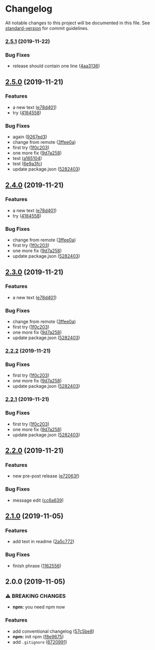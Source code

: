 # Changelog

All notable changes to this project will be documented in this file. See [standard-version](https://github.com/conventional-changelog/standard-version) for commit guidelines.

### [2.5.1](https://github.com/rap2hpoutre/poc-conventional-changelog/compare/v2.5.0...v2.5.1) (2019-11-22)


### Bug Fixes

* release should contain one line ([4aa3136](https://github.com/rap2hpoutre/poc-conventional-changelog/commit/4aa3136f99bfb20a6f8131c8b7edce2fd37b5c68))

## [2.5.0](https://github.com/rap2hpoutre/poc-conventional-changelog/compare/v2.2.0...v2.5.0) (2019-11-21)


### Features

* a new text ([e78d401](https://github.com/rap2hpoutre/poc-conventional-changelog/commit/e78d4014c6f836f3c443423bf773b239dd1af7c1))
* try ([4184558](https://github.com/rap2hpoutre/poc-conventional-changelog/commit/418455833bb932d4a7c3496b2d630dc49e6fbca1))


### Bug Fixes

* again ([9267ed3](https://github.com/rap2hpoutre/poc-conventional-changelog/commit/9267ed31989eedd17d1d8606ecd35336b8adf5c7))
* change from remote ([3ffee0a](https://github.com/rap2hpoutre/poc-conventional-changelog/commit/3ffee0a03cb75c15d73eaefb3fc1fdb3584c26cc))
* first try ([1f0c203](https://github.com/rap2hpoutre/poc-conventional-changelog/commit/1f0c203c5e94546ad89f9ae10d8c07d5d631eeaa))
* one more fix ([9d7a258](https://github.com/rap2hpoutre/poc-conventional-changelog/commit/9d7a2584f9deceac4504af5c49fddd1a3ba8ed15))
* test ([a165104](https://github.com/rap2hpoutre/poc-conventional-changelog/commit/a165104aef08d3075d0ac628516eae77d002ab63))
* test ([6e9a3fc](https://github.com/rap2hpoutre/poc-conventional-changelog/commit/6e9a3fc17055830cf552ab6df6c2748083911f79))
* update package.json ([5282403](https://github.com/rap2hpoutre/poc-conventional-changelog/commit/5282403f9dfe9e517644aae9794304a20a579650))

## [2.4.0](https://github.com/rap2hpoutre/poc-conventional-changelog/compare/v2.2.0...v2.4.0) (2019-11-21)


### Features

* a new text ([e78d401](https://github.com/rap2hpoutre/poc-conventional-changelog/commit/e78d4014c6f836f3c443423bf773b239dd1af7c1))
* try ([4184558](https://github.com/rap2hpoutre/poc-conventional-changelog/commit/418455833bb932d4a7c3496b2d630dc49e6fbca1))


### Bug Fixes

* change from remote ([3ffee0a](https://github.com/rap2hpoutre/poc-conventional-changelog/commit/3ffee0a03cb75c15d73eaefb3fc1fdb3584c26cc))
* first try ([1f0c203](https://github.com/rap2hpoutre/poc-conventional-changelog/commit/1f0c203c5e94546ad89f9ae10d8c07d5d631eeaa))
* one more fix ([9d7a258](https://github.com/rap2hpoutre/poc-conventional-changelog/commit/9d7a2584f9deceac4504af5c49fddd1a3ba8ed15))
* update package.json ([5282403](https://github.com/rap2hpoutre/poc-conventional-changelog/commit/5282403f9dfe9e517644aae9794304a20a579650))

## [2.3.0](https://github.com/rap2hpoutre/poc-conventional-changelog/compare/v2.2.0...v2.3.0) (2019-11-21)


### Features

* a new text ([e78d401](https://github.com/rap2hpoutre/poc-conventional-changelog/commit/e78d4014c6f836f3c443423bf773b239dd1af7c1))


### Bug Fixes

* change from remote ([3ffee0a](https://github.com/rap2hpoutre/poc-conventional-changelog/commit/3ffee0a03cb75c15d73eaefb3fc1fdb3584c26cc))
* first try ([1f0c203](https://github.com/rap2hpoutre/poc-conventional-changelog/commit/1f0c203c5e94546ad89f9ae10d8c07d5d631eeaa))
* one more fix ([9d7a258](https://github.com/rap2hpoutre/poc-conventional-changelog/commit/9d7a2584f9deceac4504af5c49fddd1a3ba8ed15))
* update package.json ([5282403](https://github.com/rap2hpoutre/poc-conventional-changelog/commit/5282403f9dfe9e517644aae9794304a20a579650))

### [2.2.2](https://github.com/rap2hpoutre/poc-conventional-changelog/compare/v2.2.0...v2.2.2) (2019-11-21)


### Bug Fixes

* first try ([1f0c203](https://github.com/rap2hpoutre/poc-conventional-changelog/commit/1f0c203c5e94546ad89f9ae10d8c07d5d631eeaa))
* one more fix ([9d7a258](https://github.com/rap2hpoutre/poc-conventional-changelog/commit/9d7a2584f9deceac4504af5c49fddd1a3ba8ed15))
* update package.json ([5282403](https://github.com/rap2hpoutre/poc-conventional-changelog/commit/5282403f9dfe9e517644aae9794304a20a579650))

### [2.2.1](https://github.com/rap2hpoutre/poc-conventional-changelog/compare/v2.2.0...v2.2.1) (2019-11-21)


### Bug Fixes

* first try ([1f0c203](https://github.com/rap2hpoutre/poc-conventional-changelog/commit/1f0c203c5e94546ad89f9ae10d8c07d5d631eeaa))
* one more fix ([9d7a258](https://github.com/rap2hpoutre/poc-conventional-changelog/commit/9d7a2584f9deceac4504af5c49fddd1a3ba8ed15))
* update package.json ([5282403](https://github.com/rap2hpoutre/poc-conventional-changelog/commit/5282403f9dfe9e517644aae9794304a20a579650))

## [2.2.0](https://github.com/rap2hpoutre/poc-conventional-changelog/compare/v2.1.0...v2.2.0) (2019-11-21)


### Features

* new pre-post release ([e72063f](https://github.com/rap2hpoutre/poc-conventional-changelog/commit/e72063fa639273d82274c64de474c42017bad687))


### Bug Fixes

* message edit ([cc6a639](https://github.com/rap2hpoutre/poc-conventional-changelog/commit/cc6a639ba6f96ad538dc20399a04e107be5630c9))

## [2.1.0](https://github.com/rap2hpoutre/poc-conventional-changelog/compare/v2.0.0...v2.1.0) (2019-11-05)


### Features

* add text in readme ([2a5c772](https://github.com/rap2hpoutre/poc-conventional-changelog/commit/2a5c772a837a3d639f7877860db9b66ce842807b))


### Bug Fixes

* finish phrase ([1162556](https://github.com/rap2hpoutre/poc-conventional-changelog/commit/1162556501f0f0bdd8dbfb5f3de117ae8f6cde20))

## 2.0.0 (2019-11-05)


### ⚠ BREAKING CHANGES

* **npm:** you need npm now

### Features

* add conventional changelog ([57c5be8](https://github.com/rap2hpoutre/poc-conventional-changelog/commit/57c5be8aa98aeb9d4d74961811e74f467f7d7939))
* **npm:** init npm ([f8e9675](https://github.com/rap2hpoutre/poc-conventional-changelog/commit/f8e96755a1c92d17d5bab5b8fb2c14c85716076f))
* add `.gitignore` ([6720991](https://github.com/rap2hpoutre/poc-conventional-changelog/commit/67209919686533b480919c9d3c713ab95aef1b4a))
